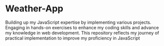 # Weather-App
Building up my JavaScript expertise by implementing various projects. Engaging in hands-on exercises to enhance my coding skills and advance my knowledge in web development. This repository reflects my journey of practical implementation to improve my proficiency in JavaScript

